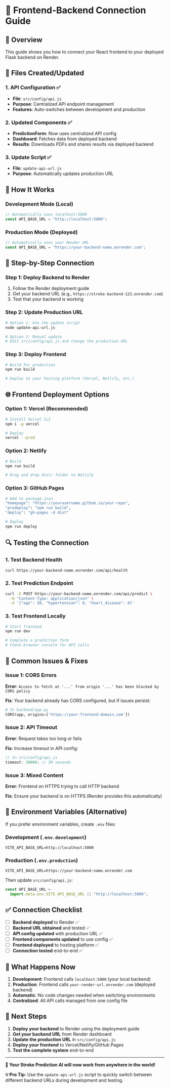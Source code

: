 # 🔗 **Frontend-Backend Connection Guide**

## **🎯 Overview**

This guide shows you how to connect your React frontend to your deployed Flask backend on Render.

## **📁 Files Created/Updated**

### **1. API Configuration** ✅

- **File**: `src/config/api.js`
- **Purpose**: Centralized API endpoint management
- **Features**: Auto-switches between development and production

### **2. Updated Components** ✅

- **PredictionForm**: Now uses centralized API config
- **Dashboard**: Fetches data from deployed backend
- **Results**: Downloads PDFs and shares results via deployed backend

### **3. Update Script** ✅

- **File**: `update-api-url.js`
- **Purpose**: Automatically updates production URL

## **🚀 How It Works**

### **Development Mode** (Local)

```javascript
// Automatically uses localhost:5000
const API_BASE_URL = "http://localhost:5000";
```

### **Production Mode** (Deployed)

```javascript
// Automatically uses your Render URL
const API_BASE_URL = "https://your-backend-name.onrender.com";
```

## **🔧 Step-by-Step Connection**

### **Step 1: Deploy Backend to Render**

1. Follow the Render deployment guide
2. Get your backend URL (e.g., `https://stroke-backend-123.onrender.com`)
3. Test that your backend is working

### **Step 2: Update Production URL**

```bash
# Option 1: Use the update script
node update-api-url.js

# Option 2: Manual update
# Edit src/config/api.js and change the production URL
```

### **Step 3: Deploy Frontend**

```bash
# Build for production
npm run build

# Deploy to your hosting platform (Vercel, Netlify, etc.)
```

## **🌐 Frontend Deployment Options**

### **Option 1: Vercel (Recommended)**

```bash
# Install Vercel CLI
npm i -g vercel

# Deploy
vercel --prod
```

### **Option 2: Netlify**

```bash
# Build
npm run build

# Drag and drop dist/ folder to Netlify
```

### **Option 3: GitHub Pages**

```bash
# Add to package.json
"homepage": "https://yourusername.github.io/your-repo",
"predeploy": "npm run build",
"deploy": "gh-pages -d dist"

# Deploy
npm run deploy
```

## **🔍 Testing the Connection**

### **1. Test Backend Health**

```bash
curl https://your-backend-name.onrender.com/api/health
```

### **2. Test Prediction Endpoint**

```bash
curl -X POST https://your-backend-name.onrender.com/api/predict \
  -H "Content-Type: application/json" \
  -d '{"age": 50, "hypertension": 0, "heart_disease": 0}'
```

### **3. Test Frontend Locally**

```bash
# Start frontend
npm run dev

# Complete a prediction form
# Check browser console for API calls
```

## **🚨 Common Issues & Fixes**

### **Issue 1: CORS Errors**

**Error**: `Access to fetch at '...' from origin '...' has been blocked by CORS policy`

**Fix**: Your backend already has CORS configured, but if issues persist:

```python
# In backend/app.py
CORS(app, origins=['https://your-frontend-domain.com'])
```

### **Issue 2: API Timeout**

**Error**: Request takes too long or fails

**Fix**: Increase timeout in API config:

```javascript
// In src/config/api.js
timeout: 30000; // 30 seconds
```

### **Issue 3: Mixed Content**

**Error**: Frontend on HTTPS trying to call HTTP backend

**Fix**: Ensure your backend is on HTTPS (Render provides this automatically)

## **📱 Environment Variables (Alternative)**

If you prefer environment variables, create `.env` files:

### **Development** (`.env.development`)

```env
VITE_API_BASE_URL=http://localhost:5000
```

### **Production** (`.env.production`)

```env
VITE_API_BASE_URL=https://your-backend-name.onrender.com
```

Then update `src/config/api.js`:

```javascript
const API_BASE_URL =
  import.meta.env.VITE_API_BASE_URL || "http://localhost:5000";
```

## **✅ Connection Checklist**

- [ ] **Backend deployed** to Render ✅
- [ ] **Backend URL obtained** and tested ✅
- [ ] **API config updated** with production URL ✅
- [ ] **Frontend components updated** to use config ✅
- [ ] **Frontend deployed** to hosting platform ✅
- [ ] **Connection tested** end-to-end ✅

## **🎯 What Happens Now**

1. **Development**: Frontend calls `localhost:5000` (your local backend)
2. **Production**: Frontend calls `your-render-url.onrender.com` (deployed backend)
3. **Automatic**: No code changes needed when switching environments
4. **Centralized**: All API calls managed from one config file

## **🚀 Next Steps**

1. **Deploy your backend** to Render using the deployment guide
2. **Get your backend URL** from Render dashboard
3. **Update the production URL** in `src/config/api.js`
4. **Deploy your frontend** to Vercel/Netlify/GitHub Pages
5. **Test the complete system** end-to-end

---

**🎉 Your Stroke Prediction AI will now work from anywhere in the world!**

**💡 Pro Tip**: Use the `update-api-url.js` script to quickly switch between different backend URLs during development and testing.
